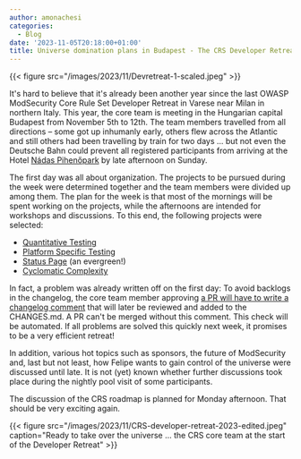```yaml
---
author: amonachesi
categories:
  - Blog
date: '2023-11-05T20:18:00+01:00'
title: Universe domination plans in Budapest - The CRS Developer Retreat 2023, day 1 
---
```



{{< figure src="/images/2023/11/Devretreat-1-scaled.jpeg" >}}

It's hard to believe that it's already been another year since the last OWASP ModSecurity Core Rule Set Developer Retreat in Varese near Milan in northern Italy. This year, the core team is meeting in the Hungarian capital Budapest from November 5th to 12th. The team members travelled from all directions – some got up inhumanly early, others flew across the Atlantic and still others had been travelling by train for two days ... but not even the Deutsche Bahn could prevent all registered participants from arriving at the Hotel [Nádas Pihenőpark](https://nadaspihenopark.hu/en/) by late afternoon on Sunday.

The first day was all about organization. The projects to be pursued during the week were determined together and the team members were divided up among them. The plan for the week is that most of the mornings will be spent working on the projects, while the afternoons are intended for workshops and discussions. To this end, the following projects were selected:

- [Quantitative Testing](https://github.com/coreruleset/coreruleset/wiki/DevRetreat23ProjectQuantitativeTesting)
- [Platform Specific Testing](https://github.com/coreruleset/coreruleset/wiki/DevRetreat23ProjectPlatformSpecificTesting)
- [Status Page](https://github.com/coreruleset/coreruleset/wiki/DevRetreat23ProjectStatusPage) (an evergreen!)
- [Cyclomatic Complexity](https://github.com/coreruleset/coreruleset/wiki/DevRetreat23ProjectCyclomaticComplexity)

In fact, a problem was already written off on the first day: To avoid backlogs in the changelog, the core team member approving [a PR will have to write a changelog comment](https://github.com/coreruleset/coreruleset/wiki/DevRetreat23DiscussionChangelogUpdates) that will later be reviewed and added to the CHANGES.md. A PR can't be merged without this comment. This check will be automated. If all problems are solved this quickly next week, it promises to be a very efficient retreat!

In addition, various hot topics such as sponsors, the future of ModSecurity and, last but not least, how Felipe wants to gain control of the universe were discussed until late. It is not (yet) known whether further discussions took place during the nightly pool visit of some participants.

The discussion of the CRS roadmap is planned for Monday afternoon. That should be very exciting again.

{{< figure src="/images/2023/11/CRS-developer-retreat-2023-edited.jpeg" caption="Ready to take over the universe ... the CRS core team at the start of the Developer Retreat" >}}
